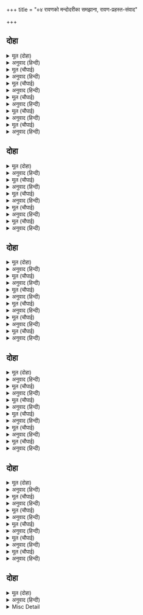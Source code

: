 +++
title = "०४ रावणको मन्दोदरीका समझाना, रावण-प्रहस्त-संवाद"

+++


## दोहा


<details><summary>मूल (दोहा)</summary>

बाँध्यो बननिधि नीरनिधि जलधि सिंधु बारीस।  
सत्य तोयनिधि कंपति उदधि पयोधि नदीस॥ ५॥
</details>

<details><summary>अनुवाद (हिन्दी)</summary>

वननिधि, नीरनिधि, जलधि, सिंधु, वारीश, तोयनिधि, कंपति, उदधि, पयोधि, नदीशको क्या सचमुच ही बाँध लिया?॥ ५॥
</details>

<details><summary>मूल (चौपाई)</summary>

निज बिकलता बिचारि बहोरी।  
बिहँसि गयउ गृह करि भय भोरी॥  
मंदोदरीं सुन्यो प्रभु आयो।  
कौतुकहीं पाथोधि बँधायो॥
</details>

<details><summary>अनुवाद (हिन्दी)</summary>

फिर अपनी व्याकुलताको समझकर (ऊपरसे) हँसता हुआ, भयको भुलाकर रावण महलको गया। (जब) मन्दोदरीने सुना कि प्रभु श्रीरामजी आ गये हैं और उन्होंने खेलमें ही समुद्रको बँधवा लिया है,॥ १॥
</details>

<details><summary>मूल (चौपाई)</summary>

कर गहि पतिहि भवन निज आनी।  
बोली परम मनोहर बानी॥  
चरन नाइ सिरु अंचलु रोपा।  
सुनहु बचन पिय परिहरि कोपा॥
</details>

<details><summary>अनुवाद (हिन्दी)</summary>

(तब) वह हाथ पकड़कर, पतिको अपने महलमें लाकर परम मनोहर वाणी बोली। चरणोंमें सिर नवाकर उसने अपना आँचल पसारा और कहा—हे प्रियतम! क्रोध त्यागकर मेरा वचन सुनिये॥ २॥
</details>

<details><summary>मूल (चौपाई)</summary>

नाथ बयरु कीजे ताही सों।  
बुधि बल सकिअ जीति जाही सों॥  
तुम्हहि रघुपतिहि अंतर कैसा।  
खलु खद्योत दिनकरहि जैसा॥
</details>

<details><summary>अनुवाद (हिन्दी)</summary>

हे नाथ! वैर उसीके साथ करना चाहिये जिससे बुद्धि और बलके द्वारा जीत सके। आपमें और श्रीरघुनाथजीमें निश्चय ही कैसा अन्तर है, जैसा जुगनू और सूर्यमें!॥ ३॥
</details>

<details><summary>मूल (चौपाई)</summary>

अति बल मधु कैटभ जेहिं मारे।  
महाबीर दितिसुत संघारे॥  
जेहिं बलि बाँधि सहस भुज मारा।  
सोइ अवतरेउ हरन महि भारा॥
</details>

<details><summary>अनुवाद (हिन्दी)</summary>

जिन्होंने (विष्णुरूपसे) अत्यन्त बलवान् मधु और कैटभ (दैत्य) मारे और (वाराह और नृसिंहरूपसे) महान् शूरवीर दितिके पुत्रों (हिरण्याक्ष और हिरण्यकशिपु) का संहार किया; जिन्होंने (वामनरूपसे) बलिको बाँधा और (परशुरामरूपसे) सहस्रबाहुको मारा, वे ही (भगवान्) पृथ्वीका भार हरण करनेके लिये (रामरूपमें) अवतीर्ण (प्रकट) हुए हैं!॥ ४॥
</details>

<details><summary>मूल (चौपाई)</summary>

तासु बिरोध न कीजिअ नाथा।  
काल करम जिव जाकें हाथा॥
</details>

<details><summary>अनुवाद (हिन्दी)</summary>

हे नाथ! उनका विरोध न कीजिये, जिनके हाथमें काल, कर्म और जीव सभी हैं॥ ५॥
</details>

## दोहा


<details><summary>मूल (दोहा)</summary>

रामहि सौंपि जानकी नाइ कमल पद माथ।  
सुत कहुँ राज समर्पि बन जाइ भजिअ रघुनाथ॥ ६॥
</details>

<details><summary>अनुवाद (हिन्दी)</summary>

(श्रीरामजीके) चरणकमलोंमें सिर नवाकर (उनकी शरणमें जाकर) उनको जानकीजी सौंप दीजिये और आप पुत्रको राज्य देकर वनमें जाकर श्रीरघुनाथजीका भजन कीजिये॥ ६॥
</details>

<details><summary>मूल (चौपाई)</summary>

नाथ दीनदयाल रघुराई।  
बाघउ सनमुख गएँ न खाई॥  
चाहिअ करन सो सब करि बीते।  
तुम्ह सुर असुर चराचर जीते॥
</details>

<details><summary>अनुवाद (हिन्दी)</summary>

हे नाथ! श्रीरघुनाथजी तो दीनोंपर दया करनेवाले हैं। सम्मुख (शरण) जानेपर तो बाघ भी नहीं खाता। आपको जो कुछ करना चाहिये था, वह सब आप कर चुके। आपने देवता, राक्षस तथा चर-अचर सभीको जीत लिया॥ १॥
</details>

<details><summary>मूल (चौपाई)</summary>

संत कहहिं असि नीति दसानन।  
चौथेंपन जाइहि नृप कानन॥  
तासु भजनु कीजिअ तहँ भर्ता।  
जो कर्ता पालक संहर्ता॥
</details>

<details><summary>अनुवाद (हिन्दी)</summary>

हे दशमुख! संतजन ऐसी नीति कहते हैं कि चौथेपन (बुढ़ापे) में राजाको वनमें चला जाना चाहिये। हे स्वामी! वहाँ (वनमें) आप उनका भजन कीजिये जो सृष्टिके रचनेवाले, पालनेवाले और संहार करनेवाले हैं॥ २॥
</details>

<details><summary>मूल (चौपाई)</summary>

सोइ रघुबीर प्रनत अनुरागी।  
भजहु नाथ ममता सब त्यागी॥  
मुनिबर जतनु करहिं जेहि लागी।  
भूप राजु तजि होहिं बिरागी॥
</details>

<details><summary>अनुवाद (हिन्दी)</summary>

हे नाथ! आप विषयोंकी सारी ममता छोड़कर उन्हीं शरणागतपर प्रेम करनेवाले भगवान् का भजन कीजिये। जिनके लिये श्रेष्ठ मुनि साधन करते हैं और राजा राज्य छोड़कर वैरागी हो जाते हैं—॥ ३॥
</details>

<details><summary>मूल (चौपाई)</summary>

सोइ कोसलाधीस रघुराया।  
आयउ करन तोहि पर दाया॥  
जौं पिय मानहु मोर सिखावन।  
सुजसु होइ तिहुँ पुर अति पावन॥
</details>

<details><summary>अनुवाद (हिन्दी)</summary>

वही कोसलाधीश श्रीरघुनाथजी आपपर दया करने आये हैं। हे प्रियतम! यदि आप मेरी सीख मान लेंगे, तो आपका अत्यन्त पवित्र और सुन्दर यश तीनों लोकोंमें फैल जायगा॥ ४॥
</details>

## दोहा


<details><summary>मूल (दोहा)</summary>

अस कहि नयन नीर भरि गहि पद कंपित गात।  
नाथ भजहु रघुनाथहि अचल होइ अहिवात॥ ७॥
</details>

<details><summary>अनुवाद (हिन्दी)</summary>

ऐसा कहकर, नेत्रोंमें (करुणाका) जल भरकर और पतिके चरण पकड़कर, काँपते हुए शरीरसे मन्दोदरीने कहा—हे नाथ! श्रीरघुनाथजीका भजन कीजिये, जिससे मेरा सुहाग अचल हो जाय॥ ७॥
</details>

<details><summary>मूल (चौपाई)</summary>

तब रावन मयसुता उठाई।  
कहै लाग खल निज प्रभुताई॥  
सुनु तैं प्रिया बृथा भय माना।  
जग जोधा को मोहि समाना॥
</details>

<details><summary>अनुवाद (हिन्दी)</summary>

तब रावणने मन्दोदरीको उठाया और वह दुष्ट उससे अपनी प्रभुता कहने लगा—हे प्रिये! सुन, तूने व्यर्थ ही भय मान रखा है। बता तो जगत् में मेरे समान योद्धा है कौन?॥ १॥
</details>

<details><summary>मूल (चौपाई)</summary>

बरुन कुबेर पवन जम काला।  
भुजबल जितेउँ सकल दिगपाला॥  
देव दनुज नर सब बस मोरें।  
कवन हेतु उपजा भय तोरें॥
</details>

<details><summary>अनुवाद (हिन्दी)</summary>

वरुण, कुबेर, पवन, यमराज आदि सभी दिक्पालोंको तथा कालको भी मैंने अपनी भुजाओंके बलसे जीत रखा है। देवता, दानव और मनुष्य सभी मेरे वशमें हैं। फिर तुझको यह भय किस कारण उत्पन्न हो गया?॥ २॥
</details>

<details><summary>मूल (चौपाई)</summary>

नाना बिधि तेहि कहेसि बुझाई।  
सभाँ बहोरि बैठ सो जाई॥  
मंदोदरीं हृदयँ अस जाना।  
काल बस्य उपजा अभिमाना॥
</details>

<details><summary>अनुवाद (हिन्दी)</summary>

मन्दोदरीने उसे बहुत तरहसे समझाकर कहा (किन्तु रावणने उसकी एक भी बात न सुनी) और वह फिर सभामें जाकर बैठ गया। मन्दोदरीने हृदयमें ऐसा जान लिया कि कालके वश होनेसे पतिको अभिमान हो गया है॥ ३॥
</details>

<details><summary>मूल (चौपाई)</summary>

सभाँ आइ मंत्रिन्ह तेहिं बूझा।  
करब कवन बिधि रिपु सैं जूझा॥  
कहहिं सचिव सुनु निसिचर नाहा।  
बार बार प्रभु पूछहु काहा॥
</details>

<details><summary>अनुवाद (हिन्दी)</summary>

सभामें आकर उसने मन्त्रियोंसे पूछा कि शत्रुके साथ किस प्रकारसे युद्ध करना होगा? मन्त्री कहने लगे—हे राक्षसोंके नाथ! हे प्रभु! सुनिये, आप बार-बार क्या पूछते हैं?॥ ४॥
</details>

<details><summary>मूल (चौपाई)</summary>

कहहु कवन भय करिअ बिचारा।  
नर कपि भालु अहार हमारा॥
</details>

<details><summary>अनुवाद (हिन्दी)</summary>

कहिये तो (ऐसा) कौन-सा बड़ा भय है, जिसका विचार किया जाय? (भयकी बात ही क्या है?) मनुष्य और वानर-भालू तो हमारे भोजन (की सामग्री) हैं॥ ५॥
</details>

## दोहा


<details><summary>मूल (दोहा)</summary>

सब के बचन श्रवन सुनि कह प्रहस्त कर जोरि।  
नीति बिरोध न करिअ प्रभु मंत्रिन्ह मति अति थोरि॥ ८॥
</details>

<details><summary>अनुवाद (हिन्दी)</summary>

कानोंसे सबके वचन सुनकर (रावणका पुत्र) प्रहस्त हाथ जोड़कर कहने लगा—हे प्रभु! नीतिके विरुद्ध कुछ भी नहीं करना चाहिये, मन्त्रियोंमें बहुत ही थोड़ी बुद्धि है॥ ८॥
</details>

<details><summary>मूल (चौपाई)</summary>

कहहिं सचिव सठ ठकुरसोहाती।  
नाथ न पूर आव एहि भाँती॥  
बारिधि नाघि एक कपि आवा।  
तासु चरित मन महुँ सबु गावा॥
</details>

<details><summary>अनुवाद (हिन्दी)</summary>

ये सभी मूर्ख (खुशामदी) मन्त्री ठकुरसुहाती (मुँहदेखी) कह रहे हैं। हे नाथ! इस प्रकारकी बातोंसे पूरा नहीं पड़ेगा। एक ही बंदर समुद्र लाँघकर आया था। उसका चरित्र सब लोग अब भी मन-ही-मन गाया करते हैं (स्मरण किया करते हैं)॥ १॥
</details>

<details><summary>मूल (चौपाई)</summary>

छुधा न रही तुम्हहि तब काहू।  
जारत नगरु कस न धरि खाहू॥  
सुनत नीक आगें दुख पावा।  
सचिवन अस मत प्रभुहि सुनावा॥
</details>

<details><summary>अनुवाद (हिन्दी)</summary>

उस समय तुमलोगोंमेंसे किसीको भूख न थी? (बंदर तो तुम्हारा भोजन ही हैं, फिर) नगर जलाते समय उसे पकड़कर क्यों नहीं खा लिया? इन मन्त्रियोंने स्वामी (आप) को ऐसी सम्मति सुनायी है जो सुननेमें अच्छी है पर जिससे आगे चलकर दुःख पाना होगा॥ २॥
</details>

<details><summary>मूल (चौपाई)</summary>

जेहिं बारीस बँधायउ हेला।  
उतरेउ सेन समेत सुबेला॥  
सो भनु मनुज खाब हम भाई।  
बचन कहहिं सब गाल फुलाई॥
</details>

<details><summary>अनुवाद (हिन्दी)</summary>

जिसने खेल-ही-खेलमें समुद्र बँधा लिया और जो सेनासहित सुबेल पर्वतपर आ उतरा। हे भाई! कहो वह मनुष्य है, जिसे कहते हो कि हम खा लेंगे? सब गाल फुला-फुलाकर (पागलोंकी तरह) वचन कह रहे हैं!॥ ३॥
</details>

<details><summary>मूल (चौपाई)</summary>

तात बचन मम सुनु अति आदर।  
जनि मन गुनहु मोहि करि कादर॥  
प्रिय बानी जे सुनहिं जे कहहीं।  
ऐसे नर निकाय जग अहहीं॥
</details>

<details><summary>अनुवाद (हिन्दी)</summary>

हे तात! मेरे वचनोंको बहुत आदरसे (बड़े गौरसे) सुनिये। मुझे मनमें कायर न समझ लीजियेगा। जगत् में ऐसे मनुष्य झुंड-के-झुंड (बहुत अधिक) हैं, जो प्यारी (मुँहपर मीठी लगनेवाली) बात ही सुनते और कहते हैं॥ ४॥
</details>

<details><summary>मूल (चौपाई)</summary>

बचन परम हित सुनत कठोरे।  
सुनहिं जे कहहिं ते नर प्रभु थोरे॥  
प्रथम बसीठ पठउ सुनु नीती।  
सीता देइ करहु पुनि प्रीती॥
</details>

<details><summary>अनुवाद (हिन्दी)</summary>

हे प्रभो! सुननेमें कठोर परन्तु (परिणाममें) परम हितकारी वचन जो सुनते और कहते हैं, वे मनुष्य बहुत ही थोड़े हैं। नीति सुनिये, (उसके अनुसार) पहले दूत भेजिये, और (फिर) सीताको देकर श्रीरामजीसे प्रीति (मेल) कर लीजिये॥ ५॥
</details>

## दोहा


<details><summary>मूल (दोहा)</summary>

नारि पाइ फिरि जाहिं जौं तौ न बढ़ाइअ रारि।  
नाहिं त सन्मुख समर महि तात करिअ हठि मारि॥ ९॥
</details>

<details><summary>अनुवाद (हिन्दी)</summary>

यदि वे स्त्री पाकर लौट जायँ, तब तो (व्यर्थ) झगड़ा न बढ़ाइये। नहीं तो (यदि न फिरें तो) हे तात! सम्मुख युद्धभूमिमें उनसे हठपूर्वक (डटकर) मार-काट कीजिये॥ ९॥
</details>

<details><summary>मूल (चौपाई)</summary>

यह मत जौं मानहु प्रभु मोरा।  
उभय प्रकार सुजसु जग तोरा॥  
सुत सन कह दसकंठ रिसाई।  
असि मति सठ केहिं तोहि सिखाई॥
</details>

<details><summary>अनुवाद (हिन्दी)</summary>

हे प्रभो! यदि आप मेरी यह सम्मति मानेंगे, तो जगत् में दोनों ही प्रकारसे आपका सुयश होगा। रावणने गुस्सेमें भरकर पुत्रसे कहा—अरे मूर्ख! तुझे ऐसी बुद्धि किसने सिखायी?॥ १॥
</details>

<details><summary>मूल (चौपाई)</summary>

अबहीं ते उर संसय होई।  
बेनुमूल सुत भयहु घमोई॥  
सुनि पितु गिरा परुष अति घोरा।  
चला भवन कहि बचन कठोरा॥
</details>

<details><summary>अनुवाद (हिन्दी)</summary>

अभीसे हृदयमें सन्देह (भय) हो रहा है? हे पुत्र! तू तो बाँसकी जड़में घमोई हुआ (तू मेरे वंशके अनुकूल या अनुरूप नहीं हुआ)। पिताकी अत्यन्त घोर और कठोर वाणी सुनकर प्रहस्त ये कड़े वचन कहता हुआ घरको चला गया॥ २॥
</details>

<details><summary>मूल (चौपाई)</summary>

हित मत तोहि न लागत कैसें।  
काल बिबस कहुँ भेषज जैसें॥  
संध्या समय जानि दससीसा।  
भवन चलेउ निरखत भुज बीसा॥
</details>

<details><summary>अनुवाद (हिन्दी)</summary>

हितकी सलाह आपको कैसे नहीं लगती (आपपर कैसे असर नहीं करती), जैसे मृत्युके वश हुए (रोगी) को दवा नहीं लगती। सन्ध्याका समय जानकर रावण अपनी बीसों भुजाओंको देखता हुआ महलको चला॥ ३॥
</details>

<details><summary>मूल (चौपाई)</summary>

लंका सिखर उपर आगारा।  
अति बिचित्र तहँ होइ अखारा॥  
बैठ जाइ तेहिं मंदिर रावन।  
लागे किंनर गुन गन गावन॥
</details>

<details><summary>अनुवाद (हिन्दी)</summary>

लंकाकी चोटीपर एक अत्यन्त विचित्र महल था। वहाँ नाच-गानका अखाड़ा जमता था। रावण उस महलमें जाकर बैठ गया। किन्नर उसके गुणसमूहोंको गाने लगे॥ ४॥
</details>

<details><summary>मूल (चौपाई)</summary>

बाजहिं ताल पखाउज बीना।  
नृत्य करहिं अपछरा प्रबीना॥
</details>

<details><summary>अनुवाद (हिन्दी)</summary>

ताल (करताल), पखावज (मृदंग) और वीणा बज रहे हैं। नृत्यमें प्रवीण अप्सराएँ नाच रही हैं॥ ५॥
</details>

## दोहा


<details><summary>मूल (दोहा)</summary>

सुनासीर सत सरिस सो संतत करइ बिलास।  
परम प्रबल रिपु सीस पर तद्यपि सोच न त्रास॥ १०॥
</details>

<details><summary>अनुवाद (हिन्दी)</summary>

वह निरन्तर सैकड़ों इन्द्रोंके समान भोग-विलास करता रहता है। यद्यपि (श्रीरामजी-सरीखा) अत्यन्त प्रबल शत्रु सिरपर है, फिर भी उसको न तो चिन्ता है और न डर ही है॥ १०॥
</details>

<details><summary>Misc Detail</summary>


</details>
